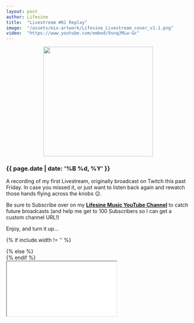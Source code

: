 ```yaml
---
layout: post
author: Lifesine
title:	"Livestream #01 Replay"
image:	"/assets/mix-artwork/Lifesine_Livestream_cover_v1.1.png"
video:	"https://www.youtube.com/embed/9snqJMLw-Gc"
---
```


<div style="text-align:center"><img src="{{ page.image }}" width="300px" height="auto" /></div>

### {{ page.date | date: '%B %d, %Y' }}

A recording of my first Livestream, originally broadcast on Twitch this past Friday. In case you missed it, or just want to listen back again and rewatch those hands flying across the knobs 😉.

Be sure to Subscribe over on my <b><a href="https://www.youtube.com/channel/UCB8y_5POFkgr-Ok5UkgBO-Q?view_as=subscriber" target="_blank">Lifesine Music YouTube Channel</a></b> to catch future broadcasts (and help me get to 100 Subscribers so I can get a custom channel URL!)

Enjoy, and turn it up...

{% if include.width != '' %}
  <div style="width: {{include.width}}; margin:0 auto;">
{% else %}
  <div>
{% endif %}
  <div class="ytcontainer">
    <iframe class="yt" allowfullscreen src="{{ page.video }}"></iframe>
  </div>
</div>





<!-- original hand-sized youtube iframe
<div style="text-align:center;padding-top:10px">
	<iframe allow="accelerometer; autoplay; encrypted-media; gyroscope; picture-in-picture" allowfullscreen="" frameborder="0" width="360px" height="202px" src="{{ page.video }}"></iframe>
</div>
-->